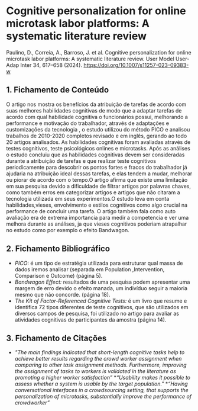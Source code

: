 
# Cognitive personalization for online microtask labor platforms: A systematic literature review


Paulino, D., Correia, A., Barroso, J. et al. Cognitive personalization for online microtask labor platforms: A systematic literature review. User Model User-Adap Inter 34, 617–658 (2024). https://doi.org/10.1007/s11257-023-09383-w

## 1. Fichamento de Conteúdo

O artigo nos mostra os benefícios da atribuição de tarefas de acordo com suas melhores habilidades cognitivas de modo que a adaptar tarefas de acordo com qual habilidade cognitiva o funcionários possui, melhorando a performance e motivação do trabalhador, através de adaptações e customizações da tecnologia , o estudo utilizou do método PICO e analisou trabalhos de 2010-2020 completos revisado e em inglês, gerando ao todo 20 artigos analisados. As habilidades cognitivas foram avaliadas através de testes cognitivos, teste psicológicos onlines e microtasks. Após as análises o estudo concluiu que as habilidades cognitivas devem ser consideradas durante a atribuição de tarefas e que realizar teste cognitivos periodicamente para descobrir os pontos fortes e fracos do trabalhador já ajudaria na atribuição ideal dessas tarefas, e elas tendem a mudar, melhorar ou piorar de acordo com o tempo.O artigo afirma que existe uma limitação em sua pesquisa devido a dificuldade de filtrar artigos por palavras chaves, como também erros em categorizar artigos e artigos que não citaram a tecnologia utilizada em seus experimentos.O estudo leva em conta habilidades,vieses, envolvimento e estilos cognitivos como algo crucial na performance de concluir uma tarefa. O artigo também fala como auto avaliação era de extrema importancia para medir a competencia e ver uma melhora durante as análises, ja que vieses cognitivos poderiam atrapalhar no estudo como por exemplo o efeito Bandwagon.

## 2. Fichamento Bibliográfico 


* _PICO:_ é um tipo de estratégia utilizada para estruturar qual massa de dados iremos analisar (separada em Population ,Intervention, Comparison e Outcome) (página 5).
* _Bandwagon Effect:_ resultados de uma pesquisa podem apresentar uma margem de erro devido o efeito manada, um indivíduo seguir a maioria mesmo que não concorde. (página 18).
* _The Kit of Factor-Referenced Cognitive Tests:_ é um livro que resume e identifica 72 tipos diferentes de teste cognitivos, que são utilizados em diversos campos de pesquisa, foi utilizado no artigo para avaliar as atividades cognitivas de participantes da amostra (página 14).

## 3. Fichamento de Citações 


* _"The main findings indicated that short-length cognitive tasks help to achieve better results regarding the crowd worker assignment when comparing to other task assignment methods. Furthermore, improving the assignment of tasks to workers is validated in the literature as promoting a higher worker satisfaction”_
*_“Usability makes it possible to assess whether a system is usable by the target population."_
*_“Having conversational interfaces in a crowdsourcing setting, that supports the personalization of microtasks, substantially improve the performance of crowdworker”_
